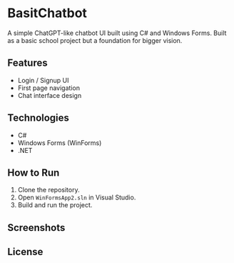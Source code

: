 # BasitChatbot

A simple ChatGPT-like chatbot UI built using C# and Windows Forms. Built as a basic school project but a foundation for bigger vision.

## Features
- Login / Signup UI
- First page navigation
- Chat interface design

## Technologies
- C#
- Windows Forms (WinForms)
- .NET

## How to Run
1. Clone the repository.
2. Open `WinFormsApp2.sln` in Visual Studio.
3. Build and run the project.

## Screenshots


## License

